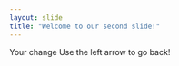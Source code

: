 ```yaml
---
layout: slide
title: "Welcome to our second slide!"
---
```

Your change
Use the left arrow to go back!
